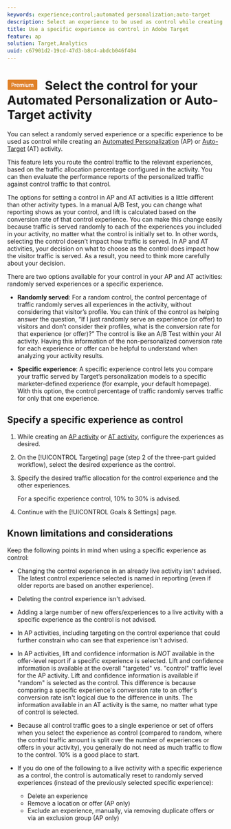 ```yaml
---
keywords: experience;control;automated personalization;auto-target
description: Select an experience to be used as control while creating an Automated Personalization (AP) or Auto-Target activity in Adobe Target.
title: Use a specific experience as control in Adobe Target
feature: ap
solution: Target,Analytics
uuid: c67901d2-19cd-47d3-b8c4-abdcb046f404
---
```


# ![PREMIUM](/help/assets/premium.png) Select the control for your Automated Personalization or Auto-Target activity

You can select a randomly served experience or a specific experience to be used as control while creating an [Automated Personalization](/help/c-activities/t-automated-personalization/automated-personalization.md) (AP) or [Auto-Target](/help/c-activities/auto-target/auto-target-to-optimize.md) (AT) activity.

This feature lets you route the control traffic to the relevant experiences, based on the traffic allocation percentage configured in the activity. You can then evaluate the performance reports of the personalized traffic against control traffic to that control.

The options for setting a control in AP and AT activities is a little different than other activity types. In a manual A/B Test, you can change what reporting shows as your control, and lift is calculated based on the conversion rate of that control experience. You can make this change easily because traffic is served randomly to each of the experiences you included in your activity, no matter what the control is initially set to. In other words, selecting the control doesn’t impact how traffic is served. In AP and AT activities, your decision on what to choose as the control does impact how the visitor traffic is served. As a result, you need to think more carefully about your decision.

There are two options available for your control in your AP and AT activities: randomly served experiences or a specific experience.

* **Randomly served**: For a random control, the control percentage of traffic randomly serves all experiences in the activity, without considering that visitor’s profile. You can think of the control as helping answer the question, “If I just randomly serve an experience (or offer) to visitors and don’t consider their profiles, what is the conversion rate for that experience (or offer)?” The control is like an A/B Test within your AI activity. Having this information of the non-personalized conversion rate for each experience or offer can be helpful to understand when analyzing your activity results.

* **Specific experience**: A specific experience control lets you compare your traffic served by Target’s personalization models to a specific marketer-defined experience (for example, your default homepage). With this option, the control percentage of traffic randomly serves traffic for only that one experience.

## Specify a specific experience as control

1. While creating an [AP activity](/help/c-activities/t-automated-personalization/create-ap-activity.md) or [AT activity](/help/c-activities/t-test-ab/t-test-create-ab/ab-audience.md), configure the experiences as desired.
1. On the [!UICONTROL Targeting] page (step 2 of the three-part guided workflow), select the desired experience as the control.
1. Specify the desired traffic allocation for the control experience and the other experiences.

   For a specific experience control, 10% to 30% is advised.

1. Continue with the [!UICONTROL Goals & Settings] page.

## Known limitations and considerations

Keep the following points in mind when using a specific experience as control:

* Changing the control experience in an already live activity isn't advised. The latest control experience selected is named in reporting (even if older reports are based on another experience).
* Deleting the control experience isn't advised.
* Adding a large number of new offers/experiences to a live activity with a specific experience as the control is not advised.
* In AP activities, including targeting on the control experience that could further constrain who can see that experience isn't advised.
* In AP activities, lift and confidence information is *NOT* available in the offer-level report if a specific experience is selected. Lift and confidence information is available at the overall "targeted" vs. "control" traffic level for the AP activity. Lift and confidence information is available if "random" is selected as the control. This difference is because comparing a specific experience's conversion rate to an offer's conversion rate isn't logical due to the difference in units. The information available in an AT activity is the same, no matter what type of control is selected.
* Because all control traffic goes to a single experience or set of offers when you select the experience as control (compared to random, where the control traffic amount is split over the number of experiences or offers in your activity), you generally do not need as much traffic to flow to the control. 10% is a good place to start.
* If you do one of the following to a live activity with a specific experience as a control, the control is automatically reset to randomly served experiences (instead of the previously selected specific experience):

  * Delete an experience
  * Remove a location or offer (AP only)
  * Exclude an experience, manually, via removing duplicate offers or via an exclusion group (AP only)
  